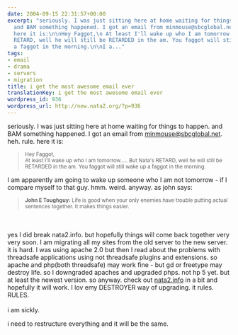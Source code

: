 ```yaml
---
date: 2004-09-15 22:31:57+00:00
excerpt: "seriously. I was just sitting here at home waiting for things to happen.
  and BAM something happened. I got an email from minmouse@sbcglobal.net. heh. rule.
  here it is:\n\nHey Faggot,\n At least I'll wake up who I am tomorrow..... But Nata's
  RETARD, well he will still be RETARDED in the am. You faggot will still wake up
  a faggot in the morning.\n\nI a..."
tags:
- email
- drama
- servers
- migration
title: i get the most awesome email ever
translationKey: i get the most awesome email ever
wordpress_id: 936
wordpress_url: http://new.nata2.org/?p=936
---
```


seriously. I was just sitting here at home waiting for things to happen. and BAM something happened. I got an email from minmouse@sbcglobal.net. heh. rule. here it is:
<blockquote><small>
Hey Faggot,<br/>
 At least I'll wake up who I am tomorrow..... But Nata's RETARD, well he will still be RETARDED in the am. You faggot will still wake up a faggot in the morning.
</small></blockquote>
I am apparently am going to wake up someone who I am not tomorrow - if I compare myself to that guy. hmm. weird. anyway. as john says: <blockquote><small>
<b>John E Toughguy:</b> Life is good when your only enemies have trouble putting actual sentences together. It makes things easier.</small></blockquote><br/><br/>yes I did break nata2.info. but hopefully things will come back together very very soon. I am migrating all my sites from the old server to the new server. it is hard. I was using apache 2.0 but then I read about the problems with threadsafe applications using not threadsafe plugins and extensions. so apache and php(both threadsafe) may work fine - but gd or freetype may destroy life. so I downgraded apaches and upgraded phps. not hp 5 yet. but at least the newest version. so anyway. check out <a href="https://web.archive.org/web/20030814003134/http://www.nata2.info/">nata2.info</a> in a bit and hopefully it will work. I lov emy DESTROYER way of upgrading. it rules. RULES. <br/><Br>i am sickly.

i need to restructure everything and it will be the same.